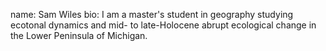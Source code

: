 name: Sam Wiles
bio: I am a master's student in geography studying ecotonal dynamics and mid- to late-Holocene abrupt ecological change in the Lower Peninsula of Michigan.
